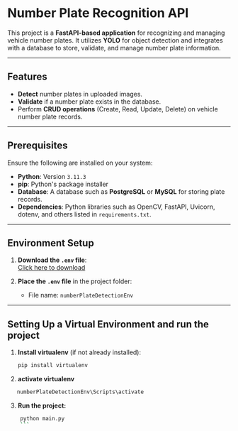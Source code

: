 # Number Plate Recognition API

This project is a **FastAPI-based application** for recognizing and managing vehicle number plates. It utilizes **YOLO** for object detection and integrates with a database to store, validate, and manage number plate information.

---

## Features

- **Detect** number plates in uploaded images.
- **Validate** if a number plate exists in the database.
- Perform **CRUD operations** (Create, Read, Update, Delete) on vehicle number plate records.

---

## Prerequisites

Ensure the following are installed on your system:

- **Python**: Version `3.11.3`
- **pip**: Python's package installer
- **Database**: A database such as **PostgreSQL** or **MySQL** for storing plate records.
- **Dependencies**: Python libraries such as OpenCV, FastAPI, Uvicorn, dotenv, and others listed in `requirements.txt`.

---

## Environment Setup

1. **Download the `.env` file**:  
   [Click here to download](https://drive.google.com/file/d/1Ga7DGgQz8QwqDq5aPoNpdyt7ZT5sfat7/view?usp=sharing)
   
2. **Place the `.env` file** in the project folder:
   - File name: `numberPlateDetectionEnv`

---

## Setting Up a Virtual Environment and run the project

1. **Install virtualenv** (if not already installed):  
   ```bash
   pip install virtualenv
   ```
2. **activate  virtualenv**
```bash
   numberPlateDetectionEnv\Scripts\activate
```
3. **Run the project:**
```bash
    python main.py
    ```
